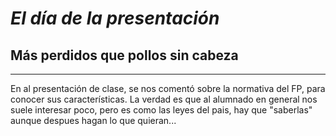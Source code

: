 # ***El día de la presentación***
## Más perdidos que pollos sin cabeza
---
En al presentación de clase, se nos comentó sobre la normativa del FP, para conocer sus características.
La verdad es que al alumnado en general nos suele interesar poco, pero es como las leyes del pais, hay que "saberlas" aunque despues hagan lo que quieran...